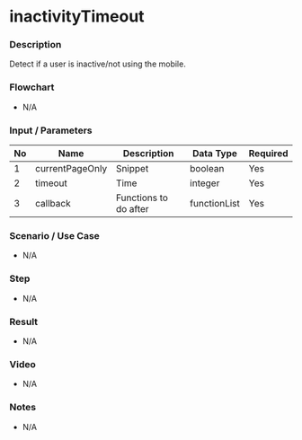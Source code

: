 # inactivityTimeout

### Description

Detect if a user is inactive/not using the mobile.

### Flowchart

- N/A

### Input / Parameters

| No | Name | Description | Data Type | Required |
| ------ | ------ | ------ |------ | ------ |
| 1 | currentPageOnly | Snippet | boolean | Yes |
| 2 | timeout | Time | integer | Yes | 
| 3 | callback | Functions to do after | functionList | Yes | 

### Scenario / Use Case

- N/A

### Step

- N/A

### Result

- N/A

### Video

- N/A

### Notes

- N/A